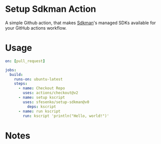 # Setup Sdkman Action
A simple Github action, that makes [Sdkman](https://sdkman.io)'s managed SDKs available for your GitHub actions workflow.
# Usage

```yml
on: [pull_request]

jobs:
  build:
    runs-on: ubuntu-latest
    steps:
      - name: Checkout Repo
        uses: actions/checkout@v2
      - name: setup kscript
        uses: sfesenko/setup-sdkman@v0
          deps: kscript
      - name: run kscript
        run: kscript 'println("Hello, world!")'
```

# Notes
